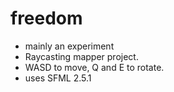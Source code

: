 # freedom
* mainly an experiment
* Raycasting mapper project.
* WASD to move, Q and E to rotate.
* uses SFML 2.5.1
